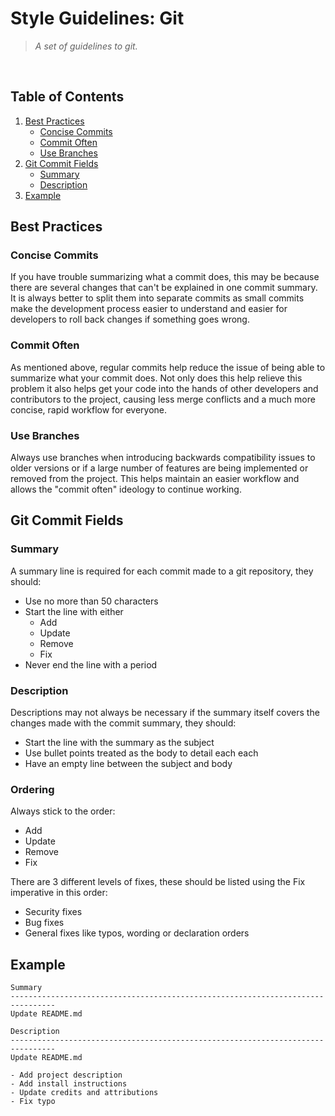 # Style Guidelines: Git
> *A set of guidelines to git.*
<br />


## Table of Contents
1. [Best Practices](#best-practices)
    - [Concise Commits](#concise-commits)
    - [Commit Often](#commit-often)
    - [Use Branches](#use-branches)
2. [Git Commit Fields](#git-commit-fields)
    - [Summary](#summary)
    - [Description](#description)
3. [Example](#example)


## Best Practices
### Concise Commits
If you have trouble summarizing what a commit does, this may be because there are several changes that can't be explained in one commit summary. It is always better to split them into separate commits as small commits make the development process easier to understand and easier for developers to roll back changes if something goes wrong.

### Commit Often
As mentioned above, regular commits help reduce the issue of being able to summarize what your commit does. Not only does this help relieve this problem it also helps get your code into the hands of other developers and contributors to the project, causing less merge conflicts and a much more concise, rapid workflow for everyone.

### Use Branches
Always use branches when introducing backwards compatibility issues to older versions or if a large number of features are being implemented or removed from the project. This helps maintain an easier workflow and allows the "commit often" ideology to continue working.


## Git Commit Fields
### Summary
A summary line is required for each commit made to a git repository, they should:

 - Use no more than 50 characters
 - Start the line with either
	 - Add
	 - Update
	 - Remove
	 - Fix
 - Never end the line with a period

### Description
Descriptions may not always be necessary if the summary itself covers the changes made with the commit summary, they should:

- Start the line with the summary as the subject
- Use bullet points treated as the body to detail each each
- Have an empty line between the subject and body

### Ordering
Always stick to the order:

- Add
- Update
- Remove
- Fix

There are 3 different levels of fixes, these should be listed using the Fix imperative in this order:

- Security fixes
- Bug fixes
- General fixes like typos, wording or declaration orders


## Example
```
Summary
--------------------------------------------------------------------------------
Update README.md

Description
--------------------------------------------------------------------------------
Update README.md

- Add project description
- Add install instructions
- Update credits and attributions
- Fix typo
```
